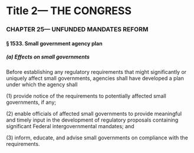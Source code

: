 
# Title 2— THE CONGRESS
### CHAPTER 25— UNFUNDED MANDATES REFORM
#### § 1533. Small government agency plan
##### (a) Effects on small governments

Before establishing any regulatory requirements that might significantly or uniquely affect small governments, agencies shall have developed a plan under which the agency shall

(1) provide notice of the requirements to potentially affected small governments, if any;

(2) enable officials of affected small governments to provide meaningful and timely input in the development of regulatory proposals containing significant Federal intergovernmental mandates; and

(3) inform, educate, and advise small governments on compliance with the requirements.
